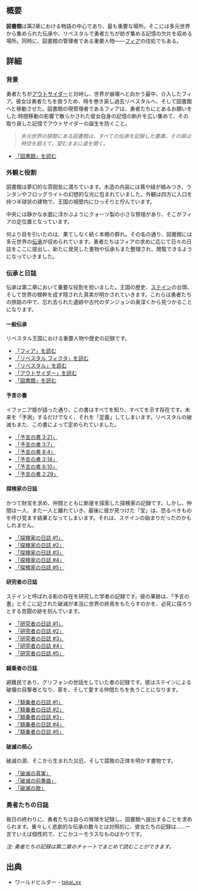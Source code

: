 <!-- title: 図書館 -->
<!-- quote: 多元世界からの伝承が収められた書庫。 -->
<!-- chapters: 1 -->
<!-- images: (図書館全景 #1), (図書館全景 #2), (図書館全景 #3), (伝承アーカイブの眺め), (図書館全景 #4) --->
<!-- model: false -->

## 概要

**図書館**は第2章における物語の中心であり、最も重要な場所。そこには多元世界から集められた伝承や、リベスタルで勇者たちが紡ぎ集める記憶の欠片を収める場所。同時に、図書館の管理者である重要人物――[フィア](#entry:iphania-entry)の住処でもある。

## 詳細

### 背景

勇者たちが[アウトサイダー](#entry:outsider-entry)と対峙し、世界が崩壊へと向かう最中、介入したフィア。彼女は勇者たちを救うため、時を巻き戻し過去リベスタルへ、そして図書館へと移動させた。図書館の現管理者であるフィアは、勇者たちにとあるお願いをした:時間移動の影響で散らかされた彼女自身の記憶の断片を広い集めて、その取り戻した記憶でアウトサイダーの誕生を防ぐこと。

> _多元世界の狭間にある図書館は、すべての伝承を記録した書庫。その扉は時空を超えて、望むままに道を開く。_

- [「図書館」を読む](#text:the-library)

### 外観と役割

図書館は夢幻的な雰囲気に満ちています。木造の内装には蔦や緑が絡みつき、ランタンやフロッグライトの幻想的な光に包まれていました。外観は四方に入口を持つ半球状の建物で、王国の城壁内にひっそりと佇んでいます。

中央には静かな水面に浮かぶようにクォーツ製の小さな祭壇があり、そこがフィアの定位置となっています。

何より目を引いたのは、果てしなく続く本棚の群れ。その名の通り、図書館には多元世界の[伝承](https://www.youtube.com/live/5pgqtkxazUo?si=Avq9ghV6qktpwDi8&t=1123)が収められています。勇者たちはフィアの求めに応じて日々の日誌をここに提出し、新たに発見した書物や伝承もまた整理され、閲覧できるようになっていきました。

### 伝承と日誌

伝承は第二章において重要な役割を担いました。王国の歴史、[ステイン](#entry:stains-entry)の台頭、そして世界の根幹を成す隠された真実が明かされていきます。これらは勇者たちの旅路の中で、忘れ去られた遺跡や古代のダンジョンの奥深くから見つかることになります。

#### 一般伝承

リベスタル王国における重要人物や歴史の記録です。

- [「フィア」を読む](#text:fia)
- [「リベスタル フィクタ」を読む](#text:libestal-ficta)
- [「リベスタル」を読む](#text:libestal-ancient)
- [「アウトサイダー」を読む](#text:the-outsider)
- [「図書館」を読む](#text:the-library)

#### 予言の書

イファニア姫が語った通り、この書はすべてを知り、すべてを示す存在です。未来を「予測」するだけでなく、それを「定義」してしまいます。リベスタルの破滅もまた、この書によって定められていました。

- [「予言の書 3:21」](#text:book-of-prophecies-3-21)
- [「予言の書 3:7」](#text:book-of-prophecies-3-7)
- [「予言の書 8:4」](#text:book-of-prophecies-8-4)
- [「予言の書 3:14」](#text:book-of-prophecies-3-14)
- [「予言の書 6:10」](#text:book-of-prophecies-6-10)
- [「予言の書 2:29」](#text:book-of-prophecies-2-29)

#### 探検家の日誌

かつて財宝を求め、仲間とともに断崖を探索した探検家の記録です。しかし、仲間は一人、また一人と離れていき、最後に彼が見つけた「宝」は、恐るべきものを呼び覚ます結果となってしまいます。それは、ステインの始まりだったのかもしれません。

- [「探検家の日誌 #1」](#text:explorers-journal-1)
- [「探検家の日誌 #2」](#text:explorers-journal-2)
- [「探検家の日誌 #3」](#text:explorers-journal-3)
- [「探検家の日誌 #4」](#text:explorers-journal-4)
- [「探検家の日誌 #5」](#text:explorers-journal-5)

#### 研究者の日誌

ステインと呼ばれる影の存在を研究した学者の記録です。彼の筆跡は、「予言の書」とそこに記された破滅が本当に世界の終焉をもたらすのかを、必死に探ろうとする苦闘の跡を刻んでいます。

- [「研究者の日誌 #1」](#text:researchers-journal-1)
- [「研究者の日誌 #2」](#text:researchers-journal-2)
- [「研究者の日誌 #3」](#text:researchers-journal-3)
- [「研究者の日誌 #4」](#text:researchers-journal-4)
- [「研究者の日誌 #5」](#text:researchers-journal-5)

#### 騎乗者の日誌

避難民であり、グリフォンの世話をしていた者の記録です。彼はステインによる破壊の目撃者となり、家を、そして愛する仲間たちを失うことになります。

- [「騎乗者の日誌 #1」](#text:riders-journal-1)
- [「騎乗者の日誌 #2」](#text:riders-journal-2)
- [「騎乗者の日誌 #3」](#text:riders-journal-3)
- [「騎乗者の日誌 #4」](#text:riders-journal-4)
- [「騎乗者の日誌 #5」](#text:riders-journal-5)

#### 破滅の核心

破滅の源、そこから生まれた災厄、そして腐敗の正体を明かす書物です。

- [「破滅の真実」](#text:the-truth-of-ruin)
- [「破滅の前奏曲」](#text:prelude-of-ruin)
- [「破滅の歌」](#text:song-of-ruin)

### 勇者たちの日誌

毎日の終わりに、勇者たちは自らの冒険を記録し、図書館へ提出することを求められます。重々しく悲劇的な伝承の数々とは対照的に、彼女たちの記録は……一言でいえば個性的で、どこかユーモラスなものばかりです。

_注: 勇者たちの記録は第二章のチャートでまとめて読むことができます。_

## 出典

- ワールドビルダー - [tskai_xx](https://x.com/tskai_xx/status/1919396839205593174/photo/1)
